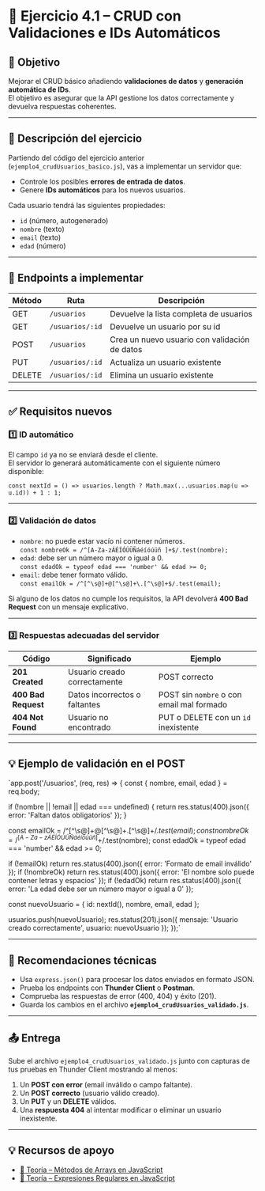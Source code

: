 # 🧩 Ejercicio 4.1 – CRUD con Validaciones e IDs Automáticos

## 🎯 Objetivo
Mejorar el CRUD básico añadiendo **validaciones de datos** y **generación automática de IDs**.  
El objetivo es asegurar que la API gestione los datos correctamente y devuelva respuestas coherentes.

---

## 🧱 Descripción del ejercicio
Partiendo del código del ejercicio anterior (`ejemplo4_crudUsuarios_basico.js`), vas a implementar un servidor que:
- Controle los posibles **errores de entrada de datos**.
- Genere **IDs automáticos** para los nuevos usuarios.

Cada usuario tendrá las siguientes propiedades:
- `id` (número, autogenerado)
- `nombre` (texto)
- `email` (texto)
- `edad` (número)

---

## 🚀 Endpoints a implementar

| Método | Ruta | Descripción |
|--------|------|-------------|
| GET | `/usuarios` | Devuelve la lista completa de usuarios |
| GET | `/usuarios/:id` | Devuelve un usuario por su id |
| POST | `/usuarios` | Crea un nuevo usuario con validación de datos |
| PUT | `/usuarios/:id` | Actualiza un usuario existente |
| DELETE | `/usuarios/:id` | Elimina un usuario existente |

---

## ✅ Requisitos nuevos

### 1️⃣ ID automático
El campo `id` ya no se enviará desde el cliente.  
El servidor lo generará automáticamente con el siguiente número disponible:

`const nextId = () => usuarios.length ? Math.max(...usuarios.map(u => u.id)) + 1 : 1;`

---

### 2️⃣ Validación de datos

- `nombre`: no puede estar vacío ni contener números.  
  `const nombreOk = /^[A-Za-zÁÉÍÓÚÜÑáéíóúüñ ]+$/.test(nombre);`
- `edad`: debe ser un número mayor o igual a 0.  
  `const edadOk = typeof edad === 'number' && edad >= 0;`
- `email`: debe tener formato válido.  
  `const emailOk = /^[^\s@]+@[^\s@]+\.[^\s@]+$/.test(email);`

Si alguno de los datos no cumple los requisitos, la API devolverá **400 Bad Request** con un mensaje explicativo.

---

### 3️⃣ Respuestas adecuadas del servidor

| Código | Significado | Ejemplo |
|--------|--------------|---------|
| **201 Created** | Usuario creado correctamente | POST correcto |
| **400 Bad Request** | Datos incorrectos o faltantes | POST sin `nombre` o con email mal formado |
| **404 Not Found** | Usuario no encontrado | PUT o DELETE con un `id` inexistente |

---

## 💡 Ejemplo de validación en el POST

`app.post('/usuarios', (req, res) => {
  const { nombre, email, edad } = req.body;

  if (!nombre || !email || edad === undefined) {
    return res.status(400).json({ error: 'Faltan datos obligatorios' });
  }

  const emailOk = /^[^\s@]+@[^\s@]+\.[^\s@]+$/.test(email);
  const nombreOk = /^[A-Za-zÁÉÍÓÚÜÑáéíóúüñ ]+$/.test(nombre);
  const edadOk = typeof edad === 'number' && edad >= 0;

  if (!emailOk) return res.status(400).json({ error: 'Formato de email inválido' });
  if (!nombreOk) return res.status(400).json({ error: 'El nombre solo puede contener letras y espacios' });
  if (!edadOk) return res.status(400).json({ error: 'La edad debe ser un número mayor o igual a 0' });

  const nuevoUsuario = {
    id: nextId(),
    nombre,
    email,
    edad
  };

  usuarios.push(nuevoUsuario);
  res.status(201).json({ mensaje: 'Usuario creado correctamente', usuario: nuevoUsuario });
});`

---

## 🧩 Recomendaciones técnicas

- Usa `express.json()` para procesar los datos enviados en formato JSON.  
- Prueba los endpoints con **Thunder Client** o **Postman**.  
- Comprueba las respuestas de error (400, 404) y éxito (201).  
- Guarda los cambios en el archivo **`ejemplo4_crudUsuarios_validado.js`**.

---

## 📤 Entrega
Sube el archivo `ejemplo4_crudUsuarios_validado.js` junto con capturas de tus pruebas en Thunder Client mostrando al menos:

1. Un **POST con error** (email inválido o campo faltante).  
2. Un **POST correcto** (usuario válido creado).  
3. Un **PUT** y un **DELETE** válidos.  
4. Una **respuesta 404** al intentar modificar o eliminar un usuario inexistente.

---

## 💡 Recursos de apoyo
- [📘 Teoría – Métodos de Arrays en JavaScript](./Teoria_MetodosArrays.md)  
- [📘 Teoría – Expresiones Regulares en JavaScript](./Teoria_ExpresionesRegulares.md)

